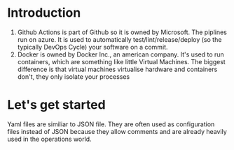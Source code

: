 # Introduction
1. Github Actions is part of Github so it is owned by Microsoft. The piplines run on azure. It is used to automatically test/lint/release/deploy (so the typically DevOps Cycle) your software on a commit.
2. Docker is owned by Docker Inc., an american company. It's used to run containers, which are something like little Virtual Machines. The biggest difference is that virtual machines virtualise hardware and containers don't, they only isolate your processes

# Let's get started
Yaml files are similiar to JSON file. They are often used as configuration files instead of JSON because they allow comments and are already heavily used in the operations world.